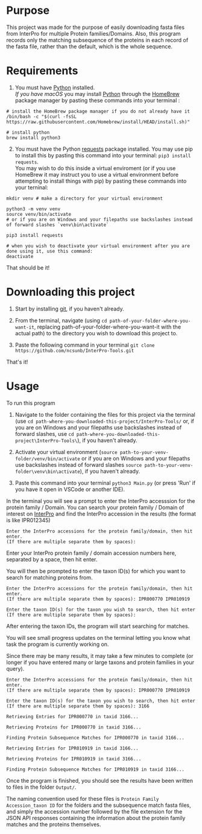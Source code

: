 # Purpose
This project was made for the purpose of easily downloading fasta files from InterPro for multiple Protein families/Domains. Also, this program records only the matching subsequence of the proteins in each record of the fasta file, rather than the default, which is the whole sequence.

# Requirements
1. You must have [Python](https://www.python.org/downloads/) installed.  
_If you have macOS_ you may install [Python](https://docs.brew.sh/Homebrew-and-Python) through the [HomeBrew](https://brew.sh/) package manager by pasting these commands into your terminal : 
```
# install the HomeBrew package manager if you do not already have it
/bin/bash -c "$(curl -fsSL https://raw.githubusercontent.com/Homebrew/install/HEAD/install.sh)"

# install python
brew install python3
```


2. You must have the Python [requests](https://pypi.org/project/requests/) package installed. You may use pip to install this by pasting this command into your terminal: `pip3 install requests`.   
You may wish to do this inside a virtual enviroment (or if you use HomeBrew it may instruct you to use a virtual environment before attempting to install things with pip) by pasting these commands into your terninal:
```
mkdir venv # make a directory for your virtual environment

python3 -m venv venv
source venv/bin/activate
# or if you are on Windows and your filepaths use backslashes instead of forward slashes `venv\bin\activate`

pip3 install requests
```
```
# when you wish to deactivate your virtual environment after you are done using it, use this command:
deactivate
```
That should be it!

# Downloading this project
1. Start by installing [git](https://git-scm.com/book/en/v2/Getting-Started-Installing-Git), if you haven't already.

2. From the terminal, navigate (using `cd path-of-your-folder-where-you-want-it`, replacing path-of-your-folder-where-you-want-it with the actual path) to the directory you wish to download this project to. 

3. Paste the following command in your terminal `git clone https://github.com/ncsunb/InterPro-Tools.git`

That's it!

# Usage
To run this program

1. Navigate to the folder containing the files for this project via the terminal (use `cd path-where-you-downloaded-this-project/InterPro-Tools/` or, if you are on Windows and your filepaths use backslashes instead of forward slashes, use `cd path-where-you-downloaded-this-project\InterPro-Tools\`), if you haven't already.

2. Activate your virtual environment (`source path-to-your-venv-folder/venv/bin/activate` or if you are on Windows and your filepaths use backslashes instead of forward slashes `source path-to-your-venv-folder\venv\bin\activate`), if you haven't already.

3. Paste this command into your terminal `python3 Main.py` (or press 'Run' if you have it open in VSCode or another IDE).

In the terminal you will see a prompt to enter the InterPro accesssion for the protein family / Domain. You can search your protein family / Domain of interest on [InterPro](https://www.ebi.ac.uk/interpro/search/text/) and find the InterPro accession in the results (the format is like IPR012345)
```
Enter the InterPro accessions for the protein family/domain, then hit enter.
(If there are multiple separate them by spaces): 
```
Enter your InterPro protein family / domain accession numbers here, separated by a space, then hit enter.

You will then be prompted to enter the taxon ID(s) for which you want to search for matching proteins from.
```
Enter the InterPro accessions for the protein family/domain, then hit enter.
(If there are multiple separate them by spaces): IPR000770 IPR010919

Enter the taxon ID(s) for the taxon you wish to search, then hit enter
(If there are multiple separate them by spaces): 
```

After entering the taxon IDs, the program will start searching for matches. 

You will see small progress updates on the terminal letting you know what task the program is currently working on. 

Since there may be many results, it may take a few minutes to complete (or longer if you have entered many or large taxons and protein families in your query).
```
Enter the InterPro accessions for the protein family/domain, then hit enter.
(If there are multiple separate them by spaces): IPR000770 IPR010919

Enter the taxon ID(s) for the taxon you wish to search, then hit enter
(If there are multiple separate them by spaces): 3166

Retrieving Entries for IPR000770 in taxid 3166...

Retrieving Proteins for IPR000770 in taxid 3166...

Finding Protein Subsequence Matches for IPR000770 in taxid 3166...

Retrieving Entries for IPR010919 in taxid 3166...

Retrieving Proteins for IPR010919 in taxid 3166...

Finding Protein Subsequence Matches for IPR010919 in taxid 3166...
```

Once the program is finished, you should see the results have been written to files in the folder `Output/`.


The naming convention used for these files is `Protein Family Accession_taxon ID` for the folders and the subsequence match fasta files, and simply the accession number followed by the file extension for the JSON API responses containing the information about the protein family matches and the proteins themselves.